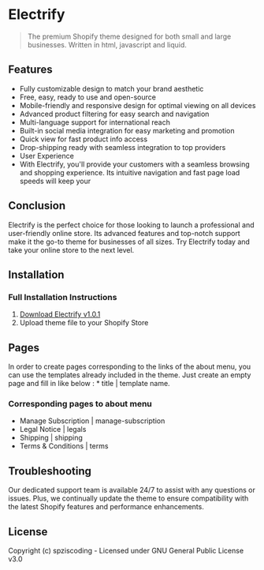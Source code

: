 # Electrify

> The premium Shopify theme designed for both small and large businesses. Written in html, javascript and liquid.

## Features
  * Fully customizable design to match your brand aesthetic
  * Free, easy, ready to use and open-source
  * Mobile-friendly and responsive design for optimal viewing on all devices
  * Advanced product filtering for easy search and navigation
  * Multi-language support for international reach
  * Built-in social media integration for easy marketing and promotion
  * Quick view for fast product info access
  * Drop-shipping ready with seamless integration to top providers
  * User Experience
  * With Electrify, you'll provide your customers with a seamless browsing and shopping experience. Its intuitive navigation and fast page load speeds will keep your  

## Conclusion

Electrify is the perfect choice for those looking to launch a professional and user-friendly online store. Its advanced features and top-notch support make it the go-to theme for businesses of all sizes. Try Electrify today and take your online store to the next level.

## Installation 

### Full Installation Instructions
  1. [Download Electrify v1.0.1](https://codeload.github.com/spziscoding/electrify/zip/main)
  2. Upload theme file to your Shopify Store

## Pages

In order to create pages corresponding to the links of the about menu, you can use the templates already included in the theme. Just create an empty page and fill in like below : * title | template name.

### Corresponding pages to about menu
  * Manage Subscription | manage-subscription
  * Legal Notice | legals
  * Shipping | shipping
  * Terms & Conditions | terms

## Troubleshooting

Our dedicated support team is available 24/7 to assist with any questions or issues. Plus, we continually update the theme to ensure compatibility with the latest Shopify features and performance enhancements.

## License
Copyright (c) spziscoding - Licensed under GNU General Public License v3.0
